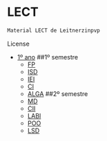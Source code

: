 # LECT

```bash
Material LECT de Leitnerzinpvp
```

License

- [1º ano](https://github.com/matleitner/LECT/tree/c8e6c36098f0e3d60c759ecdaa33709d5f0f32a3/1%C2%BA_ano)
 ##1º semestre
  - [FP]()
  - [ISD]()
  - [IEI]()
  - [CI]()
  - [ALGA]()
 ##2º semestre
  - [MD]()
  - [CII]()
  - [LABI]()
  - [POO]()
  - [LSD]()
